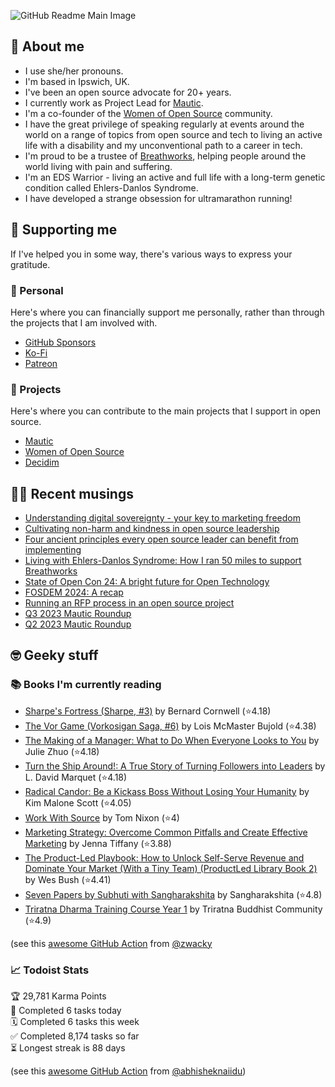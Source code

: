 ![GitHub Readme Main Image](https://github.com/user-attachments/assets/7e320678-8147-4916-b96e-9c325d8b2ad5)

## 🤔 About me

* I use she/her pronouns.
* I'm based in Ipswich, UK.
* I've been an open source advocate for 20+ years.
* I currently work as Project Lead for [Mautic](https://mautic.org).
* I'm a co-founder of the [Women of Open Source](https://womenofopensource.org) community.
* I have the great privilege of speaking regularly at events around the world on a range of topics from open source and tech to living an active life with a disability and my unconventional path to a career in tech.
* I'm proud to be a trustee of [Breathworks](https://www.breathworks-mindfulness.org.uk/), helping people around the world living with pain and suffering.
* I'm an EDS Warrior - living an active and full life with a long-term genetic condition called Ehlers-Danlos Syndrome.
* I have developed a strange obsession for ultramarathon running!

## 🥰 Supporting me

If I've helped you in some way, there's various ways to express your gratitude.

### 👤 Personal

Here's where you can financially support me personally, rather than through the projects that I am involved with.

* [GitHub Sponsors](https://github.com/sponsors/rcheesley)
* [Ko-Fi](https://ko-fi.com/rcheesley)
* [Patreon](https://www.patreon.com/rcheesley/)

### 🎯 Projects

Here's where you can contribute to the main projects that I support in open source.

* [Mautic](https://opencollective.com/mautic)
* [Women of Open Source](https://opencollective.com/women-of-open-source)
* [Decidim](https://opencollective.com/decidim)

## ✍🏻 Recent musings
<!-- BLOG-POST-LIST:START -->
- [Understanding digital sovereignty - your key to marketing freedom](https://ruthcheesley.co.uk/blog/digital-sovereignty/understanding-digital-sovereignty-your-key-to-marketing-freedom)
- [Cultivating non-harm and kindness in open source leadership](https://ruthcheesley.co.uk/blog/buddhism/cultivating-non-harm-and-kindness-in-open-source-leadership)
- [Four ancient principles every open source leader can benefit from implementing](https://ruthcheesley.co.uk/blog/community-management/four-ancient-principles-every-open-source-leader-can-benefit-from-implementing)
- [Living with Ehlers-Danlos Syndrome: How I ran 50 miles to support Breathworks](https://ruthcheesley.co.uk/blog/health-and-fitness/living-with-ehlers-danlos-syndrome-how-i-ran-50-miles-to-support-breathworks)
- [State of Open Con 24: A bright future for Open Technology](https://ruthcheesley.co.uk/blog/open-source/state-of-open-con-24-a-bright-future-for-open-technology)
- [FOSDEM 2024: A recap](https://ruthcheesley.co.uk/blog/open-source/fosdem-2024-a-recap)
- [Running an RFP process in an open source project](https://ruthcheesley.co.uk/blog/open-source/running-an-rfp-process-in-an-open-source-project)
- [Q3 2023 Mautic Roundup](https://ruthcheesley.co.uk/blog/mautic/q3-2023-mautic-roundup)
- [Q2 2023 Mautic Roundup](https://ruthcheesley.co.uk/blog/mautic/q2-2023-mautic-roundup)
<!-- BLOG-POST-LIST:END -->

## 🤓 Geeky stuff

### 📚 Books I'm currently reading
<!-- GOODREADS-LIST:START -->
- [Sharpe's Fortress (Sharpe, #3)](https://www.goodreads.com/review/show/7678758598?utm_medium=api&utm_source=rss) by Bernard Cornwell (⭐️4.18)
- [The Vor Game (Vorkosigan Saga, #6)](https://www.goodreads.com/review/show/7671906255?utm_medium=api&utm_source=rss) by Lois McMaster Bujold (⭐️4.38)
- [The Making of a Manager: What to Do When Everyone Looks to You](https://www.goodreads.com/review/show/7493561079?utm_medium=api&utm_source=rss) by Julie Zhuo (⭐️4.18)
- [Turn the Ship Around!: A True Story of Turning Followers into Leaders](https://www.goodreads.com/review/show/7493560955?utm_medium=api&utm_source=rss) by L. David Marquet (⭐️4.18)
- [Radical Candor: Be a Kickass Boss Without Losing Your Humanity](https://www.goodreads.com/review/show/5196284400?utm_medium=api&utm_source=rss) by Kim Malone Scott (⭐️4.05)
- [Work With Source](https://www.goodreads.com/review/show/7333874782?utm_medium=api&utm_source=rss) by Tom   Nixon (⭐️4)
- [Marketing Strategy: Overcome Common Pitfalls and Create Effective Marketing](https://www.goodreads.com/review/show/7053663161?utm_medium=api&utm_source=rss) by Jenna Tiffany (⭐️3.88)
- [The Product-Led Playbook: How to Unlock Self-Serve Revenue and Dominate Your Market (With a Tiny Team) (ProductLed Library Book 2)](https://www.goodreads.com/review/show/6941255147?utm_medium=api&utm_source=rss) by Wes Bush (⭐️4.41)
- [Seven Papers by Subhuti with Sangharakshita](https://www.goodreads.com/review/show/3121831210?utm_medium=api&utm_source=rss) by Sangharakshita (⭐️4.8)
- [Triratna Dharma Training Course Year 1](https://www.goodreads.com/review/show/6413349745?utm_medium=api&utm_source=rss) by Triratna Buddhist Community (⭐️4.9)
<!-- GOODREADS-LIST:END -->
(see this [awesome GitHub Action](https://github.com/marketplace/actions/goodreads-profile-workflow) from [@zwacky](https://github.com/zwacky)

### 📈 Todoist Stats

<!-- TODO-IST:START -->
🏆  29,781 Karma Points           
🌸  Completed 6 tasks today           
🗓  Completed 6 tasks this week           
✅  Completed 8,174 tasks so far           
⏳  Longest streak is 88 days
<!-- TODO-IST:END -->
(see this [awesome GitHub Action](https://github.com/abhisheknaiidu/todoist-readme) from [@abhisheknaiidu](https://github.com/abhisheknaiidu))
